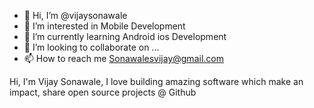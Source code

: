 - 👋 Hi, I’m @vijaysonawale
- 👀 I’m interested in Mobile Development
- 🌱 I’m currently learning Android ios Development
- 💞️ I’m looking to collaborate on ...
- 📫 How to reach me Sonawalesvijay@gmail.com


Hi, I'm Vijay Sonawale, I love building amazing software which make an impact, share open source projects @ Github

   

<!---
vijaysonawale/vijaysonawale is a ✨ special ✨ repository because its `README.md` (this file) appears on your GitHub profile.
You can click the Preview link to take a look at your changes.
--->
